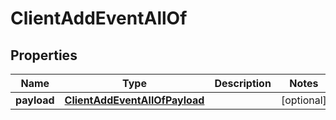 

# ClientAddEventAllOf

## Properties

Name | Type | Description | Notes
------------ | ------------- | ------------- | -------------
**payload** | [**ClientAddEventAllOfPayload**](ClientAddEventAllOfPayload.md) |  |  [optional]



